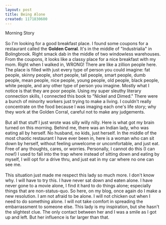 ```yaml
---
layout: post
title: Being Alone
created: 1171830600
---
```

<p>Morning Story<br />
	<br />
	So I&#39;m looking for a good breakfast place. I found some coupons for a restaurant called the <span style="font-weight: bold;">Golden Corral</span>. It&#39;s in the middle of &quot;Industrialia&quot; in Bolingbrook. Right smack dab in the middle of two windowless warehouses. From the coupons, it looks like a classy place for a nice breakfast with my mom. Right when I walked in, WRONG! There are like a zillion people here. The place is filled with just every type of person you could imagine: fat people, skinny people, short people, tall people, smart people, dumb people, mean people, nice people, young people, old people, black people, white people, and any other type of person you imagine. Mostly what I notice is that they are poor people. Using my super sleuthy literary connection skills, I connected this book to &quot;Nickel and Dimed.&quot; There were a bunch of minority workers just trying to make a living. I couldn&#39;t really concentrate on the food because I was imaging each one&#39;s life story; why they work at the Golden Corral, careful not to make any judgements.<br />
	<br />
	But all that stuff I just wrote was silly willy nilly. Here is what got my brain turned on this morning. Behind me, there was an Indian lady, who was eating all by herself. No husband, no kids, just herself. In the middle of the most chaotic restaurant I have ever been in, here is a woman who can sit down by herself, without feeling unwelcome or uncomfortable, and just eat. Free of any thoughts, cares, or worries. Personally, I cannot do this (I can now!) I used to fall into the trap where instead of sitting down and eating by myself, I will opt for a drive thru, and just eat in my car where no one can see me.<br />
	<br />
	This situation just made me respect this lady so much more. I don&#39;t know why. I will have to try this. I have never sat down and eaten alone. I have never gone to a movie alone, I find it hard to do things alone; especially things that are non-status-quo. So here, on my blog, once again do I make a new resolution. I am not afraid to be alone. I will not chicken out when I need to do something alone. I will not take comfort in spreading the embarrassment to someone else. This lady is my inspiration, but she hasn&#39;t the slightest clue. The only contact between her and I was a smile as I got up and left. But her influence is far larger than that.</p>
